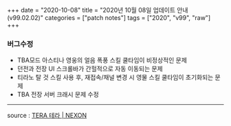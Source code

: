 +++
date = "2020-10-08"
title = "2020년 10월 08일 업데이트 안내 (v99.02.02)"
categories = ["patch notes"]
tags = ["2020", "v99", "raw"]
+++

### 버그수정
- TBA모드 아스티나 영웅의 얼음 폭풍 스킬 쿨타임이 비정상적인 문제
- 던전과 전장 UI 스크롤바가 간헐적으로 자동 이동되는 문제
- 티라노 탈 것 스킬 사용 후, 재접속/채널 변경 시 영물 스킬 쿨타임이 초기화되는 문제
- TBA 전장 서버 크래시 문제 수정

----

source : [TERA 테라 | NEXON](http://tera.nexon.com/news/update/view.aspx?n4articlesn=452)
